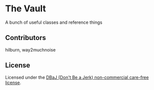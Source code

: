 The Vault
=========
A bunch of useful classes and reference things

## Contributors
hilburn, way2muchnoise

## License
Licensed under the [DBaJ (Don't Be a Jerk) non-commercial care-free license](LICENSE.md).
